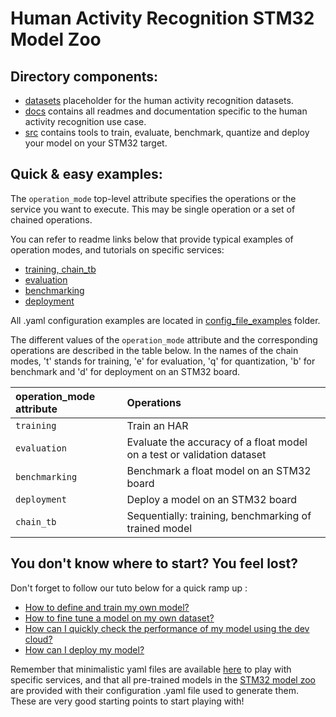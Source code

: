 # Human Activity Recognition STM32 Model Zoo


## Directory components:
* [datasets](docs/README_DATASETS.md) placeholder for the human activity recognition datasets.
* [docs](docs/) contains all readmes and documentation specific to the human activity recognition use case.
* [src](docs/README_OVERVIEW.md) contains tools to train, evaluate, benchmark, quantize and deploy your model on your STM32 target.

## Quick & easy examples:
The `operation_mode` top-level attribute specifies the operations or the service you want to execute. This may be single operation or a set of chained operations.

You can refer to readme links below that provide typical examples of operation modes, and tutorials on specific services:

   - [training, chain_tb](./docs/README_TRAINING.md)
   - [evaluation](./docs/README_EVALUATION.md)
   - [benchmarking](./docs/README_BENCHMARKING.md)
   - [deployment](./docs/README_DEPLOYMENT.md)

All .yaml configuration examples are located in [config_file_examples](./src/config_file_examples/) folder.

The different values of the `operation_mode` attribute and the corresponding operations are described in the table below. In the names of the chain modes, 't' stands for training, 'e' for evaluation, 'q' for quantization, 'b' for benchmark and 'd' for deployment on an STM32 board.

| operation_mode attribute | Operations |
|:---------------------------|:-----------|
| `training`| Train an HAR |
| `evaluation` | Evaluate the accuracy of a float model on a test or validation dataset|
| `benchmarking` | Benchmark a float model on an STM32 board |
| `deployment`   | Deploy a model on an STM32 board |
| `chain_tb`  | Sequentially: training, benchmarking of trained model |


## You don't know where to start? You feel lost?
Don't forget to follow our tuto below for a quick ramp up : 
* [How to define and train my own model?](./docs/tuto/how_to_define_and_train_my_own_model.md)
* [How to fine tune a model on my own dataset?](./docs/tuto/how_to_finetune_a_model_zoo_model_on_my_own_dataset.md)
* [How can I quickly check the performance of my model using the dev cloud?](./docs/tuto/how_to_quickly_benchmark_the_performances_of_a_model.md)
* [How can I deploy my model?](./docs/tuto/how_to_deploy_a_model_on_a_target.md)

Remember that minimalistic yaml files are available [here](./src/config_file_examples/) to play with specific services, and that all pre-trained models in the [STM32 model zoo](https://github.com/STMicroelectronics/stm32ai-modelzoo/) are provided with their configuration .yaml file used to generate them. These are very good starting points to start playing with!

